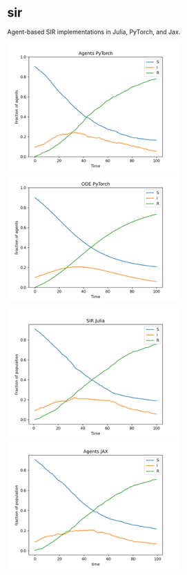 # sir

Agent-based SIR implementations in Julia, PyTorch, and Jax.

<p float="left">
  <img src="./figures/sir_agents_torch.png" width="400" >
  <img src="./figures/sir_ode_torch.png" width="400" />
</p>

<p float="left">
  <img src="./figures/sir_julia.png" width="400" >
  <img src="./figures/sir_jax.png" width="400" />
</p>

